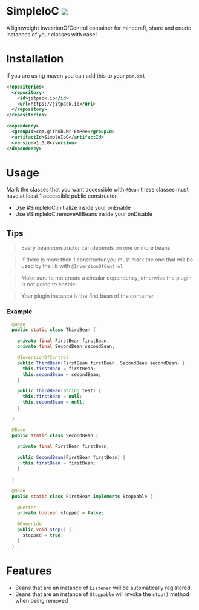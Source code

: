 # SimpleIoC [![](https://jitpack.io/v/Mr-EmPee/SimpleIoC.svg)](https://jitpack.io/#Mr-EmPee/SimpleIoC)
A lightweight InvesrionOfControl container for minecraft,
share and create instances of your classes with ease!

# Installation
If you are using maven you can add this to your `pom.xml`
```xml
<repositories>
  <repository>
    <id>jitpack.io</id>
    <url>https://jitpack.io</url>
  </repository>
</repositories>

<dependency>
  <groupId>com.github.Mr-EmPee</groupId>
  <artifactId>SimpleIoC</artifactId>
  <version>1.0.0</version>
</dependency>
```
# Usage
Mark the classes that you want accessible with `@Bean` these classes
must have at least 1 accessible public constructor.
- Use #SimpleIoC.initialize inside your onEnable
- Use #SimpleIoC.removeAllBeans inside your onDisable
## Tips
> Every bean constructor can depends on one or more beans 

> If there is more then 1 constructur you must mark the one that will be used by the lib with `@InversionOfControl`

> Make sure to not create a circular dependency, otherwise the plugin is not going to enable!

> Your plugin instance is the first bean of the container
### Example
```java
  @Bean
  public static class ThirdBean {

    private final FirstBean firstBean;
    private final SecondBean secondBean;

    @InversionOfControl
    public ThirdBean(FirstBean firstBean, SecondBean secondBean) {
      this.firstBean = firstBean;
      this.secondBean = secondBean;
    }

    public ThirdBean(String test) {
      this.firstBean = null;
      this.secondBean = null;
    }

  }

  @Bean
  public static class SecondBean {

    private final FirstBean firstBean;
    
    public SecondBean(FirstBean firstBean) {
      this.firstBean = firstBean;
    }

  }

  @Bean
  public static class FirstBean implements Stoppable {

    @Getter
    private boolean stopped = false;

    @Override
    public void stop() {
      stopped = true;
    }
  }
```
# Features
- Beans that are an instance of `Listener` will be automatically registered
- Beans that are an instance of `Stoppable` will invoke the `stop()` method when being removed

